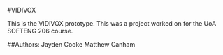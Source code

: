 #VIDIVOX

This is the VIDIVOX prototype. This was a project worked on for the UoA SOFTENG 206 course.

##Authors:
Jayden Cooke
Matthew Canham